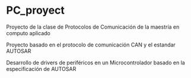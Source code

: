 # PC_proyect
Proyecto de la clase de Protocolos de Comunicación de la maestría en computo aplicado

Proyecto basado en el protocolo de comunicación CAN y el estandar AUTOSAR

Desarrollo de drivers de periféricos en un Microcontrolador basado en la especificación de AUTOSAR